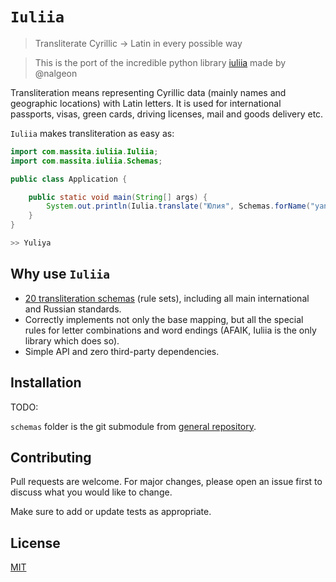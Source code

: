 # `Iuliia`
> Transliterate Cyrillic → Latin in every possible way

> This is the port of the incredible python library [iuliia](https://github.com/nalgeon/iuliia-py) made by @nalgeon

Transliteration means representing Cyrillic data (mainly names and geographic locations) with Latin letters. It is used for international passports, visas, green cards, driving licenses, mail and goods delivery etc.

`Iuliia` makes transliteration as easy as:

```java
import com.massita.iuliia.Iuliia;
import com.massita.iuliia.Schemas;

public class Application {

    public static void main(String[] args) {
        System.out.println(Iulia.translate("Юлия", Schemas.forName("yandex_maps")));
    }
}

>> Yuliya
```

## Why use `Iuliia`

- [20 transliteration schemas](https://github.com/nalgeon/iuliia) (rule sets), including all main international and Russian standards.
- Correctly implements not only the base mapping, but all the special rules for letter combinations and word endings (AFAIK, Iuliia is the only library which does so).
- Simple API and zero third-party dependencies.

## Installation

TODO:

`schemas` folder is the git submodule from [general repository](https://github.com/nalgeon/iuliia). 

## Contributing

Pull requests are welcome. For major changes, please open an issue first to discuss what you would like to change.

Make sure to add or update tests as appropriate.

## License

[MIT](https://choosealicense.com/licenses/mit/)